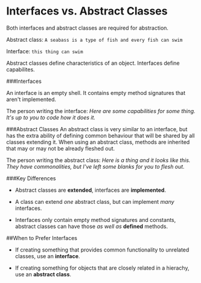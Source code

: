 Interfaces vs. Abstract Classes
=======
Both interfaces and abstract classes are required for abstraction.

Abstract class: ``A seabass is a type of fish and every fish can swim``

Interface: ``this thing can swim``

Abstract classes define characteristics of an object. Interfaces define capabilites.

###Interfaces

An interface is an empty shell. It contains empty method signatures that aren't implemented.

The person writing the interface: *Here are some capabilities for some thing. It's up to you to code how it does it.*

###Abstract Classes
An abstract class is very similar to an interface, but has the extra ability of defining common behaviour that will be shared by all classes extending it. When using an abstract class, methods are inherited that may or may not be already fleshed out.

The person writing the abstract class: *Here is a thing and it looks like this. They have commonalities, but I've left some blanks for you to flesh out.*


###Key Differences
- Abstract classes are **extended**, interfaces are **implemented**.

- A class can extend *one* abstract class, but can implement *many* interfaces.

- Interfaces only contain empty method signatures and constants, abstract classes can have those *as well as* **defined** methods.

##When to Prefer Interfaces
- If creating something that provides common functionality to unrelated classes, use an **interface**. 

- If creating something for objects that are closely related in a hierachy, use an **abstract class**.
